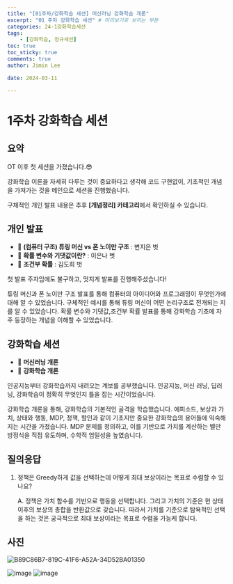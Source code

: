 ```yaml
---
title: "[01주차/강화학습 세션] 머신러닝 강화학습 개론"
excerpt: "01 주차 강화학습 세션" # 미리보기로 보이는 부분
categories: 24-1강화학습세션
tags: 
    - [강화학습, 정규세션]
toc: true
toc_sticky: true
comments: true
author: Jimin Lee

date: 2024-03-11

---
```


# 1주차 강화학습 세션

## 요약

OT 이후 첫 세션을 가졌습니다.😎 

강화학습 이론을 자세히 다루는 것이 중요하다고 생각해 코드 구현없이, 기초적인 개념을 가져가는 것을 메인으로 세션을 진행했습니다. 

구체적인 개인 발표 내용은 추후 **[개념정리] 카테고리**에서 확인하실 수 있습니다.  

## 개인 발표

- 📗 **(컴퓨터 구조) 튜링 머신 vs 폰 노이만 구조** : 변지은 벗
- 📗 **확률 변수와 기댓값이란?** : 이은나 벗
- 📗 **조건부 확률** : 김도희 벗

첫 발표 주자임에도 불구하고, 멋지게 발표를 진행해주셨습니다! 

튜링 머신과 폰 노이만 구조 발표를 통해 컴퓨터의 아이디어와 프로그래밍이 무엇인가에 대해 알 수 있었습니다. 구체적인 예시를 통해 튜링 머신이 어떤 논리구조로 전개되는 지를 알 수 있었습니다. 확률 변수와 기댓값,조건부 확률 발표를 통해 강화학습 기초에 자주 등장하는 개념을 이해할 수 있었습니다. 

## 강화학습 세션

- 📗 **머신러닝 개론**
- 📗 **강화학습 개론**

인공지능부터 강화학습까지 내려오는 계보를 공부했습니다. 인공지능, 머신 러닝, 딥러닝, 강화학습이 정확히 무엇인지 틀을 잡는 시간이었습니다. 

강화학습 개론을 통해, 강화학습의 기본적인 골격을 학습했습니다. 에피소드, 보상과 가치, 상태와 행동, MDP, 정책, 할인과 같이 기초지만 중요한 강화학습의 용어들에 익숙해지는 시간을 가졌습니다. MDP 문제를 정의하고, 이를 기반으로 가치를 계산하는 벨만 방정식을 직접 유도하며, 수학적 엄밀성을 높였습니다. 

## 질의응답

1. 정책은 Greedy하게 값을 선택하는데 어떻게 최대 보상이라는 목표로 수렴할 수 있나요? 
    
    A. 정책은 가치 함수를 기반으로 행동을 선택합니다. 그리고 가치의 기준은 현 상태 이후의 보상의 총합을 반환값으로 갖습니다. 따라서 가치를 기준으로 탐욕적인 선택을 하는 것은 궁극적으로 최대 보상이라는 목표로 수렴을 가능케 합니다. 
    

## 사진
![B89C86B7-819C-41F6-A52A-34D52BA01350](https://github.com/KanghwaSisters/kanghwasisters.github.io/assets/126959470/67c18261-47e8-479f-8e63-c6a4b0b14560)

![image](https://github.com/KanghwaSisters/kanghwasisters.github.io/assets/126959470/8ed21125-628b-4445-a240-1abc30955ced)
![image](https://github.com/KanghwaSisters/kanghwasisters.github.io/assets/126959470/5927af86-81a3-4606-a0fa-1a6abb808a2e)

